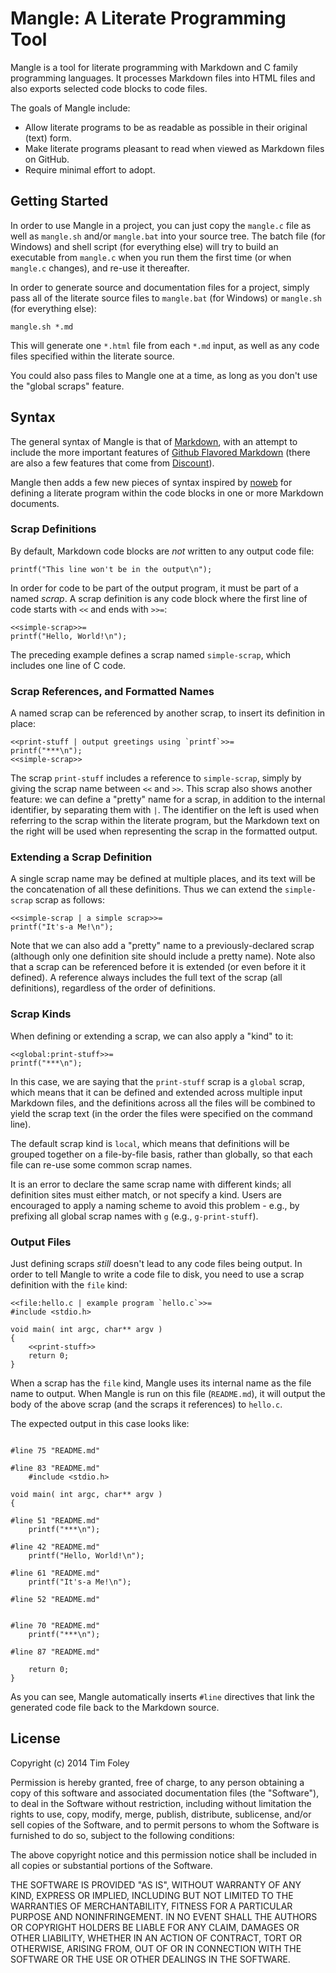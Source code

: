 Mangle: A Literate Programming Tool
===================================

Mangle is a tool for literate programming with Markdown and C family programming languages. It processes Markdown files into HTML files and also exports selected code blocks to code files.

The goals of Mangle include:

 * Allow literate programs to be as readable as possible in their original (text) form.
 * Make literate programs pleasant to read when viewed as Markdown files on GitHub.
 * Require minimal effort to adopt.

Getting Started
---------------

In order to use Mangle in a project, you can just copy the `mangle.c` file as well as `mangle.sh` and/or `mangle.bat` into your source tree. The batch file (for Windows) and shell script (for everything else) will try to build an executable from `mangle.c` when you run them the first time (or when `mangle.c` changes), and re-use it thereafter.

In order to generate source and documentation files for a project, simply pass all of the literate source files to `mangle.bat` (for Windows) or `mangle.sh` (for everything else):

    mangle.sh *.md

This will generate one `*.html` file from each `*.md` input, as well as any code files specified within the literate source.

You could also pass files to Mangle one at a time, as long as you don't use the "global scraps" feature.

Syntax
------

The general syntax of Mangle is that of [Markdown][], with an attempt to include the more important features of [Github Flavored Markdown][GFM] (there are also a few features that come from [Discount][]).

  [Markdown]:   http://daringfireball.net/projects/markdown/                "Markdown"
  [GFM]:        https://help.github.com/articles/github-flavored-markdown   "GitHub Flavored Markdown"
  [Discount]:   http://www.pell.portland.or.us/~orc/Code/discount/          "Discount"

Mangle then adds a few new pieces of syntax inspired by [noweb][] for defining a literate program within the code blocks in one or more Markdown documents.

  [noweb]:      http://www.cs.tufts.edu/~nr/noweb/                          "Noweb"

### Scrap Definitions ###

By default, Markdown code blocks are *not* written to any output code file:

    printf("This line won't be in the output\n");

In order for code to be part of the output program, it must be part of a named *scrap*. A scrap definition is any code block where the first line of code starts with `` << `` and ends with `` >>= ``:

    <<simple-scrap>>=
    printf("Hello, World!\n");

The preceding example defines a scrap named `simple-scrap`, which includes one line of C code.

### Scrap References, and Formatted Names

A named scrap can be referenced by another scrap, to insert its definition in place:

    <<print-stuff | output greetings using `printf`>>=
    printf("***\n");
    <<simple-scrap>>

The scrap `print-stuff` includes a reference to `simple-scrap`, simply by giving the scrap name between `` << `` and `` >> ``. This scrap also shows another feature: we can define a "pretty" name for a scrap, in addition to the internal identifier, by separating them with `|`. The identifier on the left is used when referring to the scrap within the literate program, but the Markdown text on the right will be used when representing the scrap in the formatted output.

### Extending a Scrap Definition

A single scrap name may be defined at multiple places, and its text will be the concatenation of all these definitions. Thus we can extend the ``simple-scrap`` scrap as follows:

    <<simple-scrap | a simple scrap>>=
    printf("It's-a Me!\n");

Note that we can also add a "pretty" name to a previously-declared scrap (although only one definition site should include a pretty name). Note also that a scrap can be referenced before it is extended (or even before it it defined). A reference always includes the full text of the scrap (all definitions), regardless of the order of definitions.

### Scrap Kinds

When defining or extending a scrap, we can also apply a "kind" to it:

    <<global:print-stuff>>=
    printf("***\n");

In this case, we are saying that the `print-stuff` scrap is a `global` scrap, which means that it can be defined and extended across multiple input Markdown files, and the definitions across all the files will be combined to yield the scrap text (in the order the files were specified on the command line).

The default scrap kind is `local`, which means that definitions will be grouped together on a file-by-file basis, rather than globally, so that each file can re-use some common scrap names.

It is an error to declare the same scrap name with different kinds; all definition sites must either match, or not specify a kind. Users are encouraged to apply a naming scheme to avoid this problem - e.g., by prefixing all global scrap names with `g` (e.g., `g-print-stuff`).

### Output Files

Just defining scraps *still* doesn't lead to any code files being output. In order to tell Mangle to write a code file to disk, you need to use a scrap definition with the `file` kind:

    <<file:hello.c | example program `hello.c`>>=
    #include <stdio.h>

    void main( int argc, char** argv )
    {
        <<print-stuff>>
        return 0;
    }

When a scrap has the `file` kind, Mangle uses its internal name as the file name to output. When Mangle is run on this file (`README.md`), it will output the body of the above scrap (and the scraps it references) to `hello.c`.

The expected output in this case looks like:

```

#line 75 "README.md"

#line 83 "README.md"
    #include <stdio.h>

void main( int argc, char** argv )
{
    
#line 51 "README.md"
    printf("***\n");

#line 42 "README.md"
    printf("Hello, World!\n");

#line 61 "README.md"
    printf("It's-a Me!\n");

#line 52 "README.md"
                    

#line 70 "README.md"
    printf("***\n");

#line 87 "README.md"
                       
    return 0;
}
```

As you can see, Mangle automatically inserts `#line` directives that link the generated code file back to the Markdown source.

## License

Copyright (c) 2014 Tim Foley

Permission is hereby granted, free of charge, to any person obtaining a copy of this software and associated documentation files (the "Software"), to deal in the Software without restriction, including without limitation the rights to use, copy, modify, merge, publish, distribute, sublicense, and/or sell copies of the Software, and to permit persons to whom the Software is furnished to do so, subject to the following conditions:

The above copyright notice and this permission notice shall be included in all copies or substantial portions of the Software.

THE SOFTWARE IS PROVIDED "AS IS", WITHOUT WARRANTY OF ANY KIND, EXPRESS OR IMPLIED, INCLUDING BUT NOT LIMITED TO THE WARRANTIES OF MERCHANTABILITY, FITNESS FOR A PARTICULAR PURPOSE AND NONINFRINGEMENT. IN NO EVENT SHALL THE AUTHORS OR COPYRIGHT HOLDERS BE LIABLE FOR ANY CLAIM, DAMAGES OR OTHER LIABILITY, WHETHER IN AN ACTION OF CONTRACT, TORT OR OTHERWISE, ARISING FROM, OUT OF OR IN CONNECTION WITH THE SOFTWARE OR THE USE OR OTHER DEALINGS IN THE SOFTWARE.
